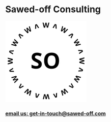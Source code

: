 # Sawed-off Consulting

<img src="Sawed-off-logo.svg" alt="Sawed-off Logo" height="256" width="256" class="center-image">

<div class="typewriter">
  <h3><a href="mailto:get-in-touch@sawed-off.com?Subject=Inquiry%20from%20website">email us: get-in-touch@sawed-off.com</a></h3>
</div>
